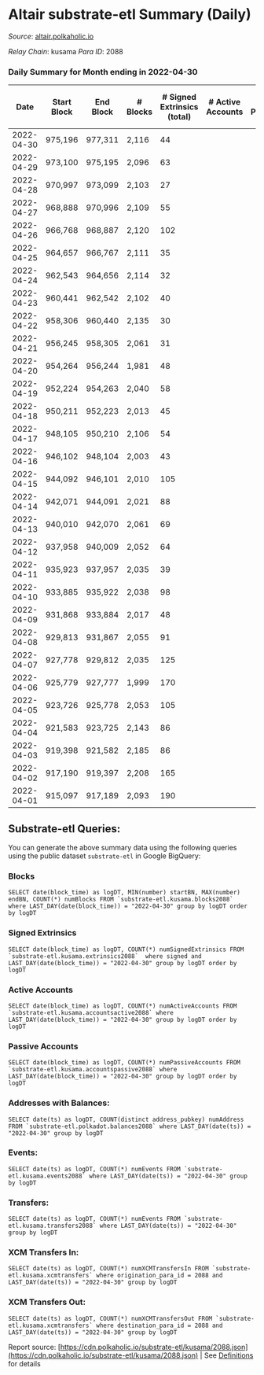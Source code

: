 # Altair substrate-etl Summary (Daily)

_Source_: [altair.polkaholic.io](https://altair.polkaholic.io)

*Relay Chain*: kusama
*Para ID*: 2088



### Daily Summary for Month ending in 2022-04-30


| Date | Start Block | End Block | # Blocks | # Signed Extrinsics (total) | # Active Accounts | # Passive | # New | # Addresses with Balances | # Events | # Transfers | # XCM Transfers In | # XCM Transfers Out | Issues | 
| ---- | ----------- | --------- | -------- | --------------------------- | ----------------- | --------- | ----- | ------------------------- | -------- | ----------- | ------------------ | ------------------- | ------ |
| 2022-04-30 | 975,196 | 977,311 | 2,116 | 44 |  |  |  | 22,027 | 4,451 | 25 ($1,885.77) |   |   |  |
| 2022-04-29 | 973,100 | 975,195 | 2,096 | 63 |  |  |  | 22,018 | 4,533 | 37 ($22,460.65) |   |   |  |
| 2022-04-28 | 970,997 | 973,099 | 2,103 | 27 |  |  |  | 22,005 | 4,347 | 12 ($7,156.36) |   |   |  |
| 2022-04-27 | 968,888 | 970,996 | 2,109 | 55 |  |  |  | 21,998 | 4,505 | 27 ($10,773.80) |   |   |  |
| 2022-04-26 | 966,768 | 968,887 | 2,120 | 102 |  |  |  | 21,989 | 4,781 | 67 ($50,844.42) |   |   |  |
| 2022-04-25 | 964,657 | 966,767 | 2,111 | 35 |  |  |  | 21,977 | 4,400 | 20 ($64,196.49) |   |   |  |
| 2022-04-24 | 962,543 | 964,656 | 2,114 | 32 |  |  |  | 21,973 | 4,428 | 15 ($14,905.87) |   |   |  |
| 2022-04-23 | 960,441 | 962,542 | 2,102 | 40 |  |  |  | 21,967 | 4,431 | 20 ($2,725.20) |   |   |  |
| 2022-04-22 | 958,306 | 960,440 | 2,135 | 30 |  |  |  | 21,961 | 4,495 | 23 ($1,795.88) |   |   |  |
| 2022-04-21 | 956,245 | 958,305 | 2,061 | 31 |  |  |  | 21,949 | 4,311 | 18 ($1,176.56) |   |   |  |
| 2022-04-20 | 954,264 | 956,244 | 1,981 | 48 |  |  |  | 21,942 | 4,192 | 30 ($2,780.62) |   |   |  |
| 2022-04-19 | 952,224 | 954,263 | 2,040 | 58 |  |  |  | 21,933 | 4,382 | 25 ($3,755.20) |   |   |  |
| 2022-04-18 | 950,211 | 952,223 | 2,013 | 45 |  |  |  | 21,925 | 4,243 | 15 ($2,700.91) |   |   |  |
| 2022-04-17 | 948,105 | 950,210 | 2,106 | 54 |  |  |  | 21,921 | 4,465 | 24 ($92,013.29) |   |   |  |
| 2022-04-16 | 946,102 | 948,104 | 2,003 | 43 |  |  |  | 21,912 | 4,275 | 24 ($2,718.63) |   |   |  |
| 2022-04-15 | 944,092 | 946,101 | 2,010 | 105 |  |  |  |  | 4,535 | 56 ($4,389.77) |   |   |  |
| 2022-04-14 | 942,071 | 944,091 | 2,021 | 88 |  |  |  | 21,893 | 4,548 | 30 ($2,980.71) |   |   |  |
| 2022-04-13 | 940,010 | 942,070 | 2,061 | 69 |  |  |  | 21,878 | 4,530 | 21 ($28,613.82) |   |   |  |
| 2022-04-12 | 937,958 | 940,009 | 2,052 | 64 |  |  |  | 21,870 | 4,461 | 26 ($46,123.63) |   |   |  |
| 2022-04-11 | 935,923 | 937,957 | 2,035 | 39 |  |  |  | 21,862 | 4,309 | 28 ($1,194.81) |   |   |  |
| 2022-04-10 | 933,885 | 935,922 | 2,038 | 98 |  |  |  | 21,850 | 4,601 | 61 ($9,489.99) |   |   |  |
| 2022-04-09 | 931,868 | 933,884 | 2,017 | 48 |  |  |  | 21,827 | 4,338 | 26 ($606.86) |   |   |  |
| 2022-04-08 | 929,813 | 931,867 | 2,055 | 91 |  |  |  | 21,816 | 4,739 | 21 ($2,890.22) |   |   |  |
| 2022-04-07 | 927,778 | 929,812 | 2,035 | 125 |  |  |  | 21,804 | 5,019 | 33 ($914.83) |   |   |  |
| 2022-04-06 | 925,779 | 927,777 | 1,999 | 170 |  |  |  | 21,787 | 5,260 | 45 ($3,595.45) |   |   |  |
| 2022-04-05 | 923,726 | 925,778 | 2,053 | 105 |  |  |  | 21,767 | 4,748 | 57 ($10,221.58) |   |   |  |
| 2022-04-04 | 921,583 | 923,725 | 2,143 | 86 |  |  |  | 21,748 | 4,796 | 47 ($2,088.02) |   |   |  |
| 2022-04-03 | 919,398 | 921,582 | 2,185 | 86 |  |  |  | 21,731 | 4,919 | 57 ($2,595.99) |   |   |  |
| 2022-04-02 | 917,190 | 919,397 | 2,208 | 165 |  |  |  | 21,709 | 5,463 | 108 ($5,152.59) |   |   |  |
| 2022-04-01 | 915,097 | 917,189 | 2,093 | 190 |  |  |  | 21,662 | 5,567 | 64 ($3,094.04) |   |   |  |

## Substrate-etl Queries:
You can generate the above summary data using the following queries using the public dataset `substrate-etl` in Google BigQuery:


### Blocks
```
SELECT date(block_time) as logDT, MIN(number) startBN, MAX(number) endBN, COUNT(*) numBlocks FROM `substrate-etl.kusama.blocks2088`  where LAST_DAY(date(block_time)) = "2022-04-30" group by logDT order by logDT
```


### Signed Extrinsics
```
SELECT date(block_time) as logDT, COUNT(*) numSignedExtrinsics FROM `substrate-etl.kusama.extrinsics2088`  where signed and LAST_DAY(date(block_time)) = "2022-04-30" group by logDT order by logDT
```


### Active Accounts
```
SELECT date(block_time) as logDT, COUNT(*) numActiveAccounts FROM `substrate-etl.kusama.accountsactive2088` where LAST_DAY(date(block_time)) = "2022-04-30" group by logDT order by logDT
```


### Passive Accounts
```
SELECT date(block_time) as logDT, COUNT(*) numPassiveAccounts FROM `substrate-etl.kusama.accountspassive2088` where LAST_DAY(date(block_time)) = "2022-04-30" group by logDT order by logDT
```


### Addresses with Balances:
```
SELECT date(ts) as logDT, COUNT(distinct address_pubkey) numAddress FROM `substrate-etl.polkadot.balances2088` where LAST_DAY(date(ts)) = "2022-04-30" group by logDT
```


### Events:
```
SELECT date(ts) as logDT, COUNT(*) numEvents FROM `substrate-etl.kusama.events2088` where LAST_DAY(date(ts)) = "2022-04-30" group by logDT
```


### Transfers:
```
SELECT date(ts) as logDT, COUNT(*) numEvents FROM `substrate-etl.kusama.transfers2088` where LAST_DAY(date(ts)) = "2022-04-30" group by logDT
```


### XCM Transfers In:
```
SELECT date(ts) as logDT, COUNT(*) numXCMTransfersIn FROM `substrate-etl.kusama.xcmtransfers` where origination_para_id = 2088 and LAST_DAY(date(ts)) = "2022-04-30" group by logDT
```


### XCM Transfers Out:
```
SELECT date(ts) as logDT, COUNT(*) numXCMTransfersOut FROM `substrate-etl.kusama.xcmtransfers` where destination_para_id = 2088 and LAST_DAY(date(ts)) = "2022-04-30" group by logDT
```



Report source: [https://cdn.polkaholic.io/substrate-etl/kusama/2088.json](https://cdn.polkaholic.io/substrate-etl/kusama/2088.json) | See [Definitions](/DEFINITIONS.md) for details
